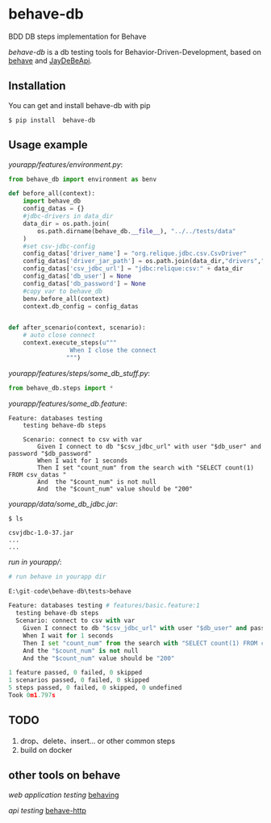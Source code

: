 # behave-db
BDD DB steps implementation for Behave

_behave-db_ is a db testing tools for
Behavior-Driven-Development, based on
[behave](http://pypi.python.org/pypi/behave) and
[JayDeBeApi](https://github.com/baztian/jaydebeapi).



## Installation 

You can get and install behave-db with pip

```
$ pip install  behave-db
```

## Usage example

*yourapp/features/environment.py*:

```python
from behave_db import environment as benv

def before_all(context):
    import behave_db
    config_datas = {}
    #jdbc-drivers in data_dir
    data_dir = os.path.join(
        os.path.dirname(behave_db.__file__), "../../tests/data"
    )
    #set csv-jdbc-config
    config_datas['driver_name'] = "org.relique.jdbc.csv.CsvDriver"
    config_datas['driver_jar_path'] = os.path.join(data_dir,"drivers","csvjdbc-1.0-37.jar")
    config_datas['csv_jdbc_url'] = "jdbc:relique:csv:" + data_dir
    config_datas['db_user'] = None
    config_datas['db_password'] = None
    #copy var to behave_db
    benv.before_all(context)
    context.db_config = config_datas


def after_scenario(context, scenario):
    # auto close connect
    context.execute_steps(u"""
                 When I close the connect
                """)

```

*yourapp/features/steps/some\_db\_stuff.py*:

```python
from behave_db.steps import *
```

*yourapp/features/some\_db.feature*:

```gherkin
Feature: databases testing
    testing behave-db steps

    Scenario: connect to csv with var 
        Given I connect to db "$csv_jdbc_url" with user "$db_user" and password "$db_password"
        When I wait for 1 seconds
        Then I set "count_num" from the search with "SELECT count(1) FROM csv_datas "
        And  the "$count_num" is not null
        And  the "$count_num" value should be "200"

```

*yourapp/data/some\_db_jdbc.jar*:

```shell
$ ls

csvjdbc-1.0-37.jar
...
...

```

*run in yourapp/*:

``` python
# run behave in yourapp dir

E:\git-code\behave-db\tests>behave

Feature: databases testing # features/basic.feature:1
  testing behave-db steps
  Scenario: connect to csv with var                                                        # features/basic.feature:4
    Given I connect to db "$csv_jdbc_url" with user "$db_user" and password "$db_password" # ../src/behave_db/steps/basic.py:12
    When I wait for 1 seconds                                                              # ../src/behave_db/steps/basic.py:53
    Then I set "count_num" from the search with "SELECT count(1) FROM csv_datas "          # ../src/behave_db/steps/basic.py:59
    And the "$count_num" is not null                                                       # ../src/behave_db/steps/basic.py:68
    And the "$count_num" value should be "200"                                             # features/steps/steps.py:8

1 feature passed, 0 failed, 0 skipped
1 scenarios passed, 0 failed, 0 skipped
5 steps passed, 0 failed, 0 skipped, 0 undefined
Took 0m1.797s

```

## TODO
1. drop、delete、insert... or other common steps
2. build on docker



## other tools on behave

*web application testing*
[behaving](https://github.com/ggozad/behaving)

*api testing*
[behave-http](https://github.com/mikek/behave-http)


